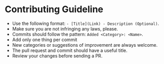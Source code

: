 # Contributing Guideline

* Use the following format: `- [Title](Link) - Description (Optional)`.
* Make sure you are not infringing any laws, please.
* Commits should follow the pattern: `Added <Category>: <Name>`.
* Add only one thing per commit
* New categories or suggestions of improvement are always welcome.
* The pull request and commit should have a useful title.
* Review your changes before sending a PR. 
